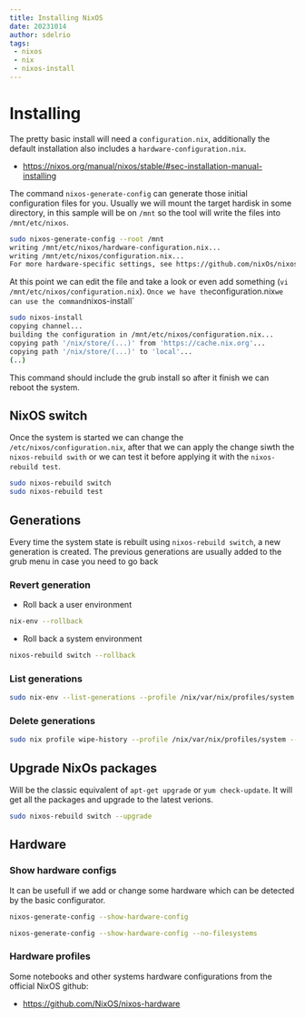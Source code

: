 ```yaml
---
title: Installing NixOS
date: 20231014
author: sdelrio
tags:
 - nixos
 - nix
 - nixos-install
---
```


# Installing


The pretty basic install will need a `configuration.nix`, additionally the default installation also includes a `hardware-configuration.nix`.

* <https://nixos.org/manual/nixos/stable/#sec-installation-manual-installing>

The command `nixos-generate-config` can generate those initial configuration 
files for you. Usually we will mount the target hardisk in some directory, in 
this sample will be on `/mnt` so the tool will write the files into `/mnt/etc/nixos`.

```bash
sudo nixos-generate-config --root /mnt
writing /mnt/etc/nixos/hardware-configuration.nix...
writing /mnt/etc/nixos/configuration.nix...
For more hardware-specific settings, see https://github.com/nixOs/nixos-hardware.
```

At this point we can edit the file and take a look or even add something (`vi /mnt/etc/nixos/configuration.nix`).
`
Once we have the `configuration.nix` we can use the command `nixos-install`

```bash
sudo nixos-install
copying channel...
building the configuration in /mnt/etc/nixos/configuration.nix...
copying path '/nix/store/(...)' from 'https://cache.nix.org'...
copying path '/nix/store/(...)' to 'local'...
(..)
```

This command should include the grub install so after it finish we can reboot the system.


## NixOS switch

Once the system is started we can change the `/etc/nixos/configuration.nix`, after 
that we can apply the change siwth the `nixos-rebuild swith` or we can test it 
before applying it with the `nixos-rebuild test`.

```bash
sudo nixos-rebuild switch
sudo nixos-rebuild test
```

## Generations

Every time the system state is rebuilt using `nixos-rebuild switch`, a new generation 
is created. The previous generations are usually added to the grub menu in case you
need to go back

### Revert generation

* Roll back a user environment
```bash
nix-env --rollback
```

* Roll back a system environment
```bash
nixos-rebuild switch --rollback
```

### List generations

```bash
sudo nix-env --list-generations --profile /nix/var/nix/profiles/system
```

### Delete generations

```bash
sudo nix profile wipe-history --profile /nix/var/nix/profiles/system --older-than 14d
```

## Upgrade NixOs packages

Will be the classic equivalent of `apt-get upgrade` or `yum check-update`. It will 
get all the packages and upgrade to the latest verions.

```bash
sudo nixos-rebuild switch --upgrade
```

## Hardware

### Show hardware configs

It can be usefull if we add or change some hardware which can be detected by the basic configurator.

```bash
nixos-generate-config --show-hardware-config 
```

```bash
nixos-generate-config --show-hardware-config --no-filesystems
```

### Hardware profiles

Some notebooks and other systems hardware configurations from the official NixOS github:

* <https://github.com/NixOS/nixos-hardware>

